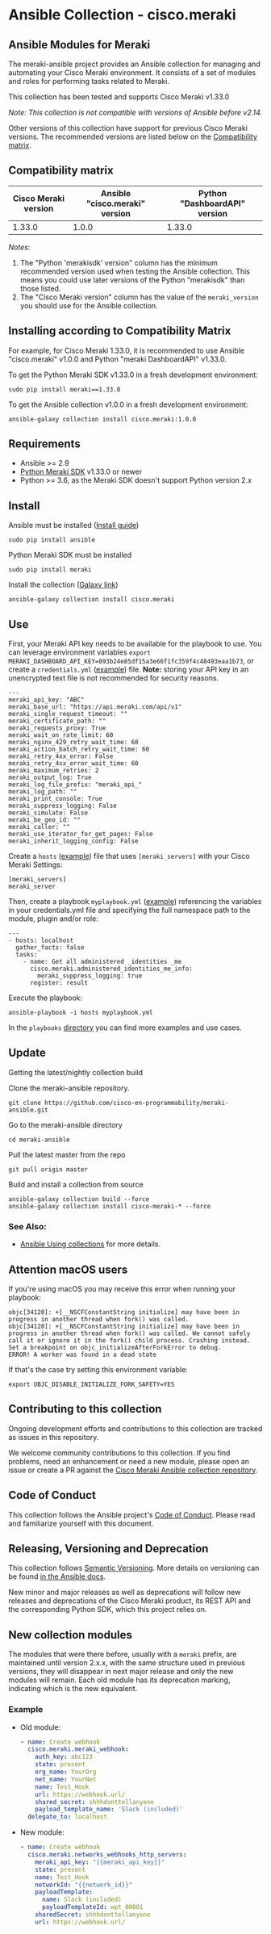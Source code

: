 # Ansible Collection - cisco.meraki

## Ansible Modules for Meraki

The meraki-ansible project provides an Ansible collection for managing and automating your Cisco Meraki environment. It consists of a set of modules and roles for performing tasks related to Meraki.

This collection has been tested and supports Cisco Meraki v1.33.0

*Note: This collection is not compatible with versions of Ansible before v2.14.*

Other versions of this collection have support for previous Cisco Meraki versions. The recommended versions are listed below on the [Compatibility matrix](https://github.com/cisco-en-programmability/meraki-ansible#compatibility-matrix).

## Compatibility matrix

| Cisco Meraki version | Ansible "cisco.meraki" version | Python "DashboardAPI" version |
|--------------------------|------------------------------|-------------------------------|
| 1.33.0                    | 1.0.0                       |1.33.0                         |

*Notes*:


1. The "Python 'merakisdk' version" column has the minimum recommended version used when testing the Ansible collection. This means you could use later versions of the Python "merakisdk" than those listed.
2. The "Cisco Meraki version" column has the value of the `meraki_version` you should use for the Ansible collection.

## Installing according to Compatibility Matrix

For example, for Cisco Meraki 1.33.0, it is recommended to use Ansible "cisco.meraki" v1.0.0 and Python "meraki DashboardAPI" v1.33.0.

To get the Python Meraki SDK v1.33.0 in a fresh development environment:
```
sudo pip install meraki==1.33.0
```

To get the Ansible collection v1.0.0 in a fresh development environment:
```
ansible-galaxy collection install cisco.meraki:1.0.0
```

## Requirements
- Ansible >= 2.9
- [Python Meraki SDK](https://github.com/meraki/dashboard-api-python) v1.33.0 or newer
- Python >= 3.6, as the Meraki SDK doesn't support Python version 2.x

## Install
Ansible must be installed ([Install guide](https://docs.ansible.com/ansible/latest/installation_guide/intro_installation.html))
```
sudo pip install ansible
```

Python Meraki SDK must be installed
```
sudo pip install meraki
```

Install the collection ([Galaxy link](https://galaxy.ansible.com/cisco/meraki))
```
ansible-galaxy collection install cisco.meraki
```
## Use
First, your Meraki API key needs to be available for the playbook to use. You can leverage environment variables `export MERAKI_DASHBOARD_API_KEY=093b24e85df15a3e66f1fc359f4c48493eaa1b73`, or create a `credentials.yml` ([example](https://github.com/cisco-en-programmability/meraki-ansible/blob/main/playbooks/credentials.template)) file.
**Note:** storing your API key in an unencrypted text file is not recommended for security reasons.
```
---
meraki_api_key: "ABC"
meraki_base_url: "https://api.meraki.com/api/v1"
meraki_single_request_timeout: ""
meraki_certificate_path: ""
meraki_requests_proxy: True
meraki_wait_on_rate_limit: 60
meraki_nginx_429_retry_wait_time: 60
meraki_action_batch_retry_wait_time: 60
meraki_retry_4xx_error: False
meraki_retry_4xx_error_wait_time: 60
meraki_maximum_retries: 2
meraki_output_log: True
meraki_log_file_prefix: "meraki_api_"
meraki_log_path: ""
meraki_print_console: True
meraki_suppress_logging: False
meraki_simulate: False
meraki_be_geo_id: ""
meraki_caller: ""
meraki_use_iterator_for_get_pages: False
meraki_inherit_logging_config: False
```

Create a `hosts` ([example](https://github.com/cisco-en-programmability/meraki-ansible/blob/main/playbooks/hosts)) file that uses `[meraki_servers]` with your Cisco Meraki Settings:
```
[meraki_servers]
meraki_server
```

Then, create a playbook `myplaybook.yml` ([example](https://github.com/cisco-en-programmability/meraki-ansible/blob/main/playbooks/tag.yml)) referencing the variables in your credentials.yml file and specifying the full namespace path to the module, plugin and/or role:
```
---
- hosts: localhost
  gather_facts: false
  tasks:
    - name: Get all administered _identities _me
      cisco.meraki.administered_identities_me_info:
        meraki_suppress_logging: true
      register: result

```

Execute the playbook:
```
ansible-playbook -i hosts myplaybook.yml
```
In the `playbooks` [directory](https://github.com/cisco-en-programmability/meraki-ansible/blob/main/playbooks) you can find more examples and use cases.


## Update
Getting the latest/nightly collection build

Clone the meraki-ansible repository.
```
git clone https://github.com/cisco-en-programmability/meraki-ansible.git
```

Go to the meraki-ansible directory
```
cd meraki-ansible
```

Pull the latest master from the repo
```
git pull origin master
```

Build and install a collection from source
```
ansible-galaxy collection build --force
ansible-galaxy collection install cisco-meraki-* --force
```

### See Also:

* [Ansible Using collections](https://docs.ansible.com/ansible/latest/user_guide/collections_using.html) for more details.

## Attention macOS users

If you're using macOS you may receive this error when running your playbook:

```
objc[34120]: +[__NSCFConstantString initialize] may have been in progress in another thread when fork() was called.
objc[34120]: +[__NSCFConstantString initialize] may have been in progress in another thread when fork() was called. We cannot safely call it or ignore it in the fork() child process. Crashing instead. Set a breakpoint on objc_initializeAfterForkError to debug.
ERROR! A worker was found in a dead state
```

If that's the case try setting this environment variable:
```
export OBJC_DISABLE_INITIALIZE_FORK_SAFETY=YES
```

## Contributing to this collection

Ongoing development efforts and contributions to this collection are tracked as issues in this repository.

We welcome community contributions to this collection. If you find problems, need an enhancement or need a new module, please open an issue or create a PR against the [Cisco Meraki Ansible collection repository](https://github.com/cisco-en-programmability/meraki-ansible/issues).

## Code of Conduct
This collection follows the Ansible project's
[Code of Conduct](https://docs.ansible.com/ansible/devel/community/code_of_conduct.html).
Please read and familiarize yourself with this document.

## Releasing, Versioning and Deprecation

This collection follows [Semantic Versioning](https://semver.org/). More details on versioning can be found [in the Ansible docs](https://docs.ansible.com/ansible/latest/dev_guide/developing_collections.html#collection-versions).

New minor and major releases as well as deprecations will follow new releases and deprecations of the Cisco Meraki product, its REST API and the corresponding Python SDK, which this project relies on. 


## New collection modules

The modules that were there before, usually with a `meraki` prefix, are maintained until version 2.x.x, with the same structure used in previous versions, they will disappear in next major release and only the new modules will remain. Each old module has its deprecation marking, indicating which is the new equivalent.

### Example
- Old module:
  ```yml
  - name: Create webhook
    cisco.meraki.meraki_webhook:
      auth_key: abc123
      state: present
      org_name: YourOrg
      net_name: YourNet
      name: Test_Hook
      url: https://webhook.url/
      shared_secret: shhhdonttellanyone
      payload_template_name: 'Slack (included)'
    delegate_to: localhost
  ```
- New module:
  ```yml
  - name: Create webhook
    cisco.meraki.networks_webhooks_http_servers:
      meraki_api_key: "{{meraki_api_key}}"
      state: present
      name: Test_Hook
      networkId: "{{network_id}}"
      payloadTemplate:
        name: Slack (included)
        payloadTemplateId: wpt_00001
      sharedSecret: shhhdonttellanyone
      url: https://webhook.url/
  ```